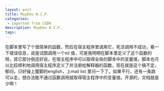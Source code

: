 ```yaml
---
layout: post
title: MspEmu W.I.P.
categories: 
 - imported from CSDN
description: MspEmu W.I.P.
tags: 
---
```


在脚本里写了个很简单的函数，然后在宿主程序里调用它，死活调用不成功，看一下错误信息，说是试图调用一个nil 值，可是我明明在脚本里定义了这个函数的呀。其它部分倒还好说，在宿主程序中可以取得全局的脚本中的变量值，脚本也可以比较顺利地调用宿主程序定义了并注册给解释器的函数，现在就是这个搞不定，郁闷，只好操上蹩脚的english，上mail list 里问一下了。如果不行，还有一条路可以走，想办法能不通过函数调用就取得宿主程序中的变量值。开源的，文档就是少啊！

